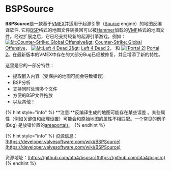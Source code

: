 # BSPSource

 **BSPSource**是一款基于[VMEX](vmex.md)并适用于起源引擎（[Source](https://developer.valvesoftware.com/wiki/Source) engine）的地图反编译软件. 它将[BSP](https://developer.valvesoftware.com/wiki/BSP)格式的地图文件转换回可以被[Hammer](https://developer.valvesoftware.com/wiki/Hammer)加载的[VMF](https://developer.valvesoftware.com/wiki/VMF)格式的地图文件。经过扩展之后，它已经支持较新的起源引擎游戏，例如：[![&amp;lt;Counter-Strike: Global Offensive&amp;gt;](https://developer.valvesoftware.com/w/images/3/35/Csgo.png)](https://developer.valvesoftware.com/wiki/Counter-Strike:_Global_Offensive) [Counter-Strike: Global Offensive](https://developer.valvesoftware.com/wiki/Counter-Strike:_Global_Offensive)， [![&amp;lt;Left 4 Dead 2&amp;gt;](https://developer.valvesoftware.com/w/images/9/93/L4D2-16px.png)](https://developer.valvesoftware.com/wiki/Left_4_Dead_2) [Left 4 Dead 2](https://developer.valvesoftware.com/wiki/Left_4_Dead_2)， 和 [![\[Portal 2\]](https://developer.valvesoftware.com/w/images/7/77/Portal2-16px.png)](https://developer.valvesoftware.com/wiki/Portal_2) [Portal 2](https://developer.valvesoftware.com/wiki/Portal_2)。在最新版本的VMEX中存在的大部分Bug已经被修复，并且增添了新的特性。

这里是它的一部分特性：

* 提取嵌入内容（受保护的地图可能会导致错误）
* BSP分析
* 支持同时处理多个文件
* 方便的BSP文件拖放
* 以及其他！

{% hint style="info" %}
 **注意:**反编译生成的地图可能存在某些误差 。某些属性（例如关键值和纹理设置）可能会和原始地图的属性不相匹配。一个常见的例子\(Bug\) 是放错位置的[areaportals](https://developer.valvesoftware.com/wiki/Areaportal)。
{% endhint %}

{% hint style="info" %}
资源信息：[https://developer.valvesoftware.com/wiki/BSPSource](https://developer.valvesoftware.com/wiki/BSPSource)

资源地址：[https://github.com/ata4/bspsrc](https://github.com/ata4/bspsrc)
{% endhint %}

